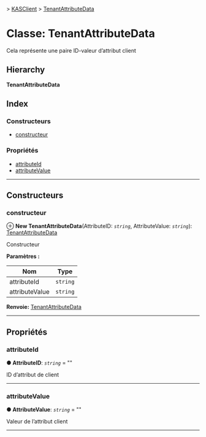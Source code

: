 [](../README.md) > [KASClient](../modules/kasclient.md) > [TenantAttributeData](../classes/kasclient.tenantattributedata.md)

# <a name="class-tenantattributedata"></a>Classe: TenantAttributeData

Cela représente une paire ID-valeur d’attribut client
## <a name="hierarchy"></a>Hierarchy

**TenantAttributeData**

## <a name="index"></a>Index

### <a name="constructors"></a>Constructeurs

* [constructeur](kasclient.tenantattributedata.md#constructor)
### <a name="properties"></a>Propriétés

* [attributeId](kasclient.tenantattributedata.md#attributeid)
* [attributeValue](kasclient.tenantattributedata.md#attributevalue)

---

## <a name="constructors"></a>Constructeurs

<a id="constructor"></a>

###  <a name="constructor"></a>constructeur

⊕ **New TenantAttributeData**(AttributeID: *`string`*, AttributeValue: *`string`*): [TenantAttributeData](kasclient.tenantattributedata.md)

Constructeur

**Paramètres :**

| Nom | Type |
| ------ | ------ |
| attributeId | `string` |
| attributeValue | `string` |

**Renvoie:** [TenantAttributeData](kasclient.tenantattributedata.md)

___

## <a name="properties"></a>Propriétés

<a id="attributeid"></a>

###  <a name="attributeid"></a>attributeId

**● AttributeID**: *`string`* = ""

ID d’attribut de client

___
<a id="attributevalue"></a>

###  <a name="attributevalue"></a>attributeValue

**● AttributeValue**: *`string`* = ""

Valeur de l’attribut client

___

